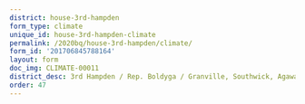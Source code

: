 ```yaml
---
district: house-3rd-hampden
form_type: climate
unique_id: house-3rd-hampden-climate
permalink: /2020bq/house-3rd-hampden/climate/
form_id: '201706845788164'
layout: form
doc_img: CLIMATE-00011
district_desc: 3rd Hampden / Rep. Boldyga / Granville, Southwick, Agawam Town
order: 47
---
```

